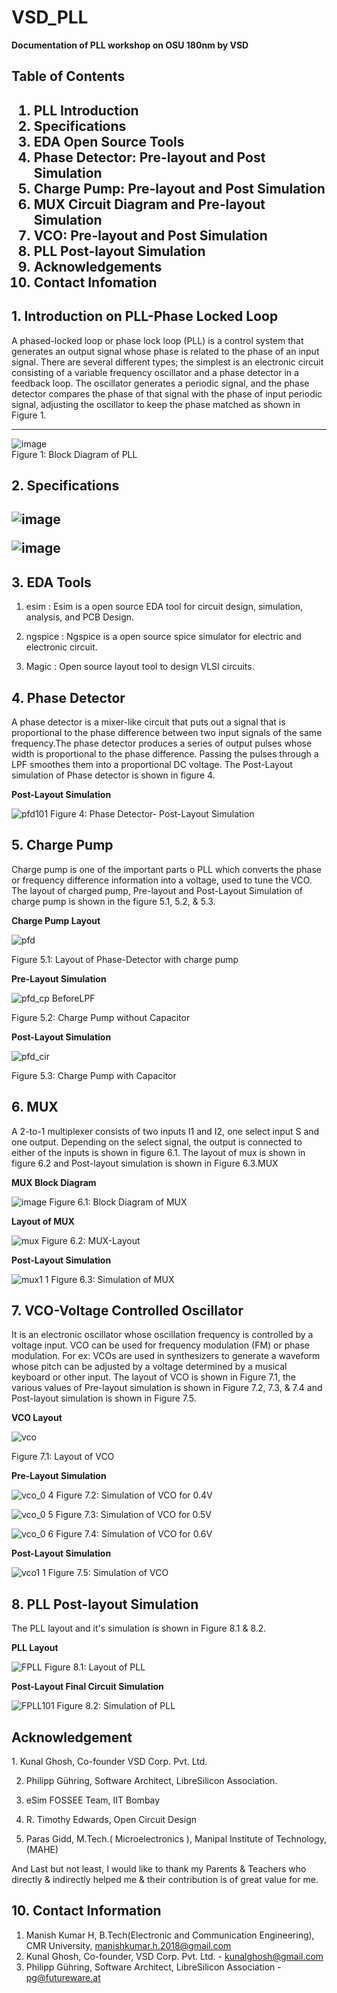 # VSD_PLL
**Documentation of PLL workshop on OSU 180nm by VSD** 

<h2>Table of Contents<h2/> 

 1. PLL Introduction  
 2. Specifications  
 3. EDA Open Source Tools  
 4. Phase Detector: Pre-layout and Post Simulation  
 5. Charge Pump: Pre-layout and Post Simulation  
 6. MUX Circuit Diagram and Pre-layout Simulation  
 7. VCO: Pre-layout and Post Simulation    
 8. PLL Post-layout Simulation  
 9. Acknowledgements  
 10. Contact Infomation
  
<h2>1. Introduction on PLL-Phase Locked Loop</h2>  
A phased-locked loop or phase lock loop (PLL) is a control system that generates an output signal whose phase is related to the phase of an input signal. There are several different types; the simplest is an electronic circuit consisting of a variable frequency oscillator and a phase detector in a feedback loop. The oscillator generates a periodic signal, and the phase detector compares the phase of that signal with the phase of input periodic signal, adjusting the oscillator to keep the phase matched as shown in Figure 1. 
  
  ****  
  ![image](https://user-images.githubusercontent.com/81102519/137951758-7efa6f0f-5957-4787-b31b-6ec003f7d27e.png)  
   Figure 1: Block Diagram of PLL
  
    
<h2>2. Specifications<h2/>  
   
 
 ![image](https://user-images.githubusercontent.com/81102519/137954609-2c0f9ccf-e24f-48dd-b040-476d323afcb6.png)  
  
 
 ![image](https://user-images.githubusercontent.com/81102519/137954817-91149fab-b972-4aec-9712-3b060f7d12f0.png)
 
 <h2>3. EDA Tools</h2>

1. esim : Esim is a open source EDA tool for circuit design, simulation, analysis, and PCB Design.

2. ngspice : Ngspice is a open source spice simulator for electric and electronic circuit.

3. Magic : Open source layout tool to design VLSI circuits.       

<h2>4. Phase Detector</h2> 
A phase detector is a mixer-like circuit that puts out a signal that is proportional to the phase difference between two input signals of the same frequency.The phase detector produces a series of output pulses whose width is proportional to the phase difference. Passing the pulses through a LPF smoothes them into a proportional DC voltage.
The Post-Layout simulation of Phase detector is shown in figure 4.  
   
 **Post-Layout Simulation**  
   
 ![pfd101](https://user-images.githubusercontent.com/81102519/137957534-cf2540d5-a639-4a28-9daa-5f473baece89.jpg)
   Figure 4: Phase Detector- Post-Layout Simulation
 
  

 <h2>5. Charge Pump</h2> 
Charge pump is one of the important parts o PLL which converts the phase or frequency difference information into a voltage, used to tune the VCO. The layout of charged pump, Pre-layout and Post-Layout Simulation of charge pump is shown in the figure 5.1, 5.2, & 5.3.  
   
 **Charge Pump Layout**  
 
![pfd](https://user-images.githubusercontent.com/81102519/137958678-9d4eb625-cd99-4a7b-846c-c0b1920aad29.jpg)  
   
 Figure 5.1: Layout of Phase-Detector with charge pump
 
 
 **Pre-Layout Simulation**   
 
   ![pfd_cp BeforeLPF](https://user-images.githubusercontent.com/81102519/137958132-7527a723-c390-49e6-98a1-3573e1a0ce1c.jpg)  
     
 Figure 5.2: Charge Pump without Capacitor   
 
 **Post-Layout Simulation**  
   
 ![pfd_cir](https://user-images.githubusercontent.com/81102519/137958896-f38a1403-b12b-44a4-ba1f-21ea7f0bf9f4.jpg)   
   
 Figure 5.3: Charge Pump with Capacitor
  
 <h2>6. MUX</h2>
 A 2-to-1 multiplexer consists of two inputs I1 and I2, one select input S and one output. Depending on the select signal, the output is connected to either of the inputs is shown in figure 6.1. The layout of mux is shown in figure 6.2 and Post-layout simulation is shown in Figure 6.3.MUX
 
 **MUX Block Diagram**
 
 ![image](https://user-images.githubusercontent.com/81102519/137961252-78be7c7a-ec4a-49fd-aeec-563e6f99b82f.png)
 Figure 6.1: Block Diagram of MUX
 
 **Layout of MUX**
 
 ![mux](https://user-images.githubusercontent.com/81102519/137961090-576414c0-78dc-479e-85ed-685bee4a5b11.jpg)
 Figure 6.2: MUX-Layout
 
 **Post-Layout Simulation**
 
 ![mux1 1](https://user-images.githubusercontent.com/81102519/137961096-d6f5c802-6bc3-4c92-b80e-b21863dd8884.jpg)
 Figure 6.3: Simulation of MUX
 
 <h2>7. VCO-Voltage Controlled Oscillator</h2>
It is an electronic oscillator whose oscillation frequency is controlled by a voltage input. VCO can be used for frequency modulation (FM) or phase modulation. For ex: VCOs are used in synthesizers to generate a waveform whose pitch can be adjusted by a voltage determined by a musical keyboard or other input. The layout of VCO is shown in Figure 7.1, the various values of Pre-layout simulation is shown in Figure 7.2, 7.3, & 7.4 and Post-layout simulation is shown in Figure 7.5.
 
  **VCO Layout**  
 
   ![vco](https://user-images.githubusercontent.com/81102519/137959791-62b30139-0a28-4590-a648-ada300f78c2e.jpg)  

 Figure 7.1: Layout of VCO  
 
  **Pre-Layout Simulation**  
 
 
 ![vco_0 4](https://user-images.githubusercontent.com/81102519/137959895-65e167e6-0f97-4b56-a821-5ab14712e187.jpg)
 Figure 7.2: Simulation of VCO for 0.4V  
   
 ![vco_0 5](https://user-images.githubusercontent.com/81102519/137959903-eb3c27f0-e9cd-4945-9a24-61c9181044eb.jpg)
 Figure 7.3: Simulation of VCO for 0.5V  
  
 ![vco_0 6](https://user-images.githubusercontent.com/81102519/137959905-7ea48040-b8db-4e68-b9c2-8a41776f735d.jpg)
 Figure 7.4: Simulation of VCO for 0.6V  
 
 **Post-Layout Simulation**  
 
 ![vco1 1](https://user-images.githubusercontent.com/81102519/137960039-b8d694bd-4dd2-45a7-a899-e6b0ece02e82.jpg)
 Figure 7.5: Simulation of VCO


 <h2>8. PLL Post-layout Simulation</h2>  
The PLL layout and it's simulation is shown in Figure 8.1 & 8.2.

 **PLL Layout**
 
 ![FPLL](https://user-images.githubusercontent.com/81102519/137961671-e04e57bd-48cf-4abe-b5b2-bea53e8c3ce6.jpg)
 Figure 8.1: Layout of PLL

  **Post-Layout Final Circuit Simulation**  
 
  ![FPLL101](https://user-images.githubusercontent.com/81102519/137961675-193133ca-7d11-4336-8fb0-06a2ee47defb.jpg)
 Figure 8.2: Simulation of PLL

 <h2>Acknowledgement</h2>
1. Kunal Ghosh, Co-founder VSD Corp. Pvt. Ltd.  

2. Philipp Gühring, Software Architect, LibreSilicon Association.  

3. eSim FOSSEE Team, IIT Bombay

4. R. Timothy Edwards, Open Circuit Design  
 
5. Paras Gidd, M.Tech.( Microelectronics ), Manipal Institute of Technology,(MAHE)
 
 And Last but not least, I would like to thank my Parents & Teachers who directly & indirectly helped me & their contribution is of great value for me.
 
 <h2>10. Contact Information</h2>  
 
1.  Manish Kumar H, B.Tech(Electronic and Communication Engineering), CMR University, manishkumar.h.2018@gmail.com  
2. Kunal Ghosh, Co-founder, VSD Corp. Pvt. Ltd. - kunalghosh@gmail.com  
3. Philipp Gühring, Software Architect, LibreSilicon Association - pg@futureware.at  
 
